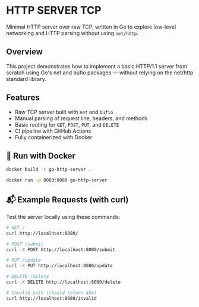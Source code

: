 # HTTP SERVER TCP

Minimal HTTP server over raw TCP, written in Go to explore low-level networking and HTTP parsing without using `net/http`.

## Overview

This project demonstrates how to implement a basic HTTP/1.1 server from scratch using Go's net and bufio packages — without relying on the net/http standard library.

## Features

- Raw TCP server built with `net` and `bufio`
- Manual parsing of request line, headers, and methods
- Basic routing for `GET`, `POST`, `PUT`, and `DELETE`
- CI pipeline with GitHub Actions
- Fully containerized with Docker
  
## 🐳 Run with Docker

```bash
docker build -t go-http-server .
```
```bash
docker run -p 8080:8080 go-http-server
```
## 📬 Example Requests (with curl)

Test the server locally using these commands:

```bash
# GET /
curl http://localhost:8080/
```

```bash
# POST /submit
curl -X POST http://localhost:8080/submit
```

```bash
# PUT /update
curl -X PUT http://localhost:8080/update
```
```bash
# DELETE /delete
curl -X DELETE http://localhost:8080/delete
```

```bash
# Invalid path (should return 404)
curl http://localhost:8080/invalid
```

